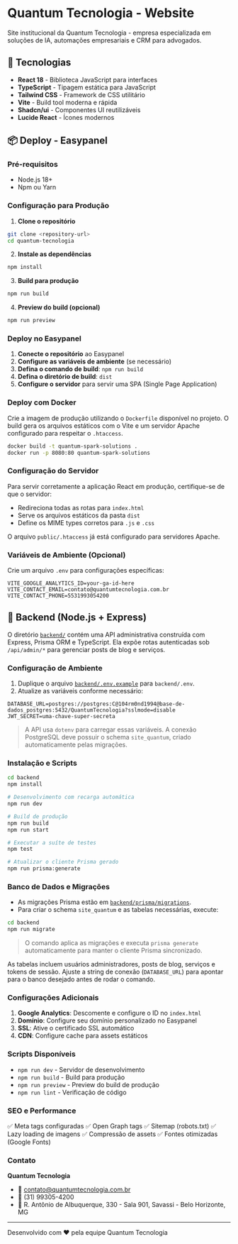 # Quantum Tecnologia - Website

Site institucional da Quantum Tecnologia - empresa especializada em soluções de IA, automações empresariais e CRM para advogados.

## 🚀 Tecnologias

- **React 18** - Biblioteca JavaScript para interfaces
- **TypeScript** - Tipagem estática para JavaScript
- **Tailwind CSS** - Framework de CSS utilitário
- **Vite** - Build tool moderna e rápida
- **Shadcn/ui** - Componentes UI reutilizáveis
- **Lucide React** - Ícones modernos

## 📦 Deploy - Easypanel

### Pré-requisitos
- Node.js 18+ 
- Npm ou Yarn

### Configuração para Produção

1. **Clone o repositório**
```bash
git clone <repository-url>
cd quantum-tecnologia
```

2. **Instale as dependências**
```bash
npm install
```

3. **Build para produção**
```bash
npm run build
```

4. **Preview do build (opcional)**
```bash
npm run preview
```

### Deploy no Easypanel

1. **Conecte o repositório** ao Easypanel
2. **Configure as variáveis de ambiente** (se necessário)
3. **Defina o comando de build**: `npm run build`
4. **Defina o diretório de build**: `dist`
5. **Configure o servidor** para servir uma SPA (Single Page Application)

### Deploy com Docker

Crie a imagem de produção utilizando o `Dockerfile` disponível no projeto. O build gera os arquivos estáticos com o Vite e um servidor Apache configurado para respeitar o `.htaccess`.

```bash
docker build -t quantum-spark-solutions .
docker run -p 8080:80 quantum-spark-solutions
```

### Configuração do Servidor

Para servir corretamente a aplicação React em produção, certifique-se de que o servidor:
- Redireciona todas as rotas para `index.html`
- Serve os arquivos estáticos da pasta `dist`
- Define os MIME types corretos para `.js` e `.css`

O arquivo `public/.htaccess` já está configurado para servidores Apache.

### Variáveis de Ambiente (Opcional)

Crie um arquivo `.env` para configurações específicas:

```env
VITE_GOOGLE_ANALYTICS_ID=your-ga-id-here
VITE_CONTACT_EMAIL=contato@quantumtecnologia.com.br
VITE_CONTACT_PHONE=5531993054200
```

## 🧠 Backend (Node.js + Express)

O diretório [`backend/`](./backend) contém uma API administrativa construída com Express, Prisma ORM e TypeScript. Ela expõe rotas autenticadas sob `/api/admin/*` para gerenciar posts de blog e serviços.

### Configuração de Ambiente

1. Duplique o arquivo [`backend/.env.example`](./backend/.env.example) para `backend/.env`.
2. Atualize as variáveis conforme necessário:

```env
DATABASE_URL=postgres://postgres:C@104rm0nd1994@base-de-dados_postgres:5432/QuantumTecnologia?sslmode=disable
JWT_SECRET=uma-chave-super-secreta
```

> A API usa `dotenv` para carregar essas variáveis. A conexão PostgreSQL deve possuir o schema `site_quantum`, criado automaticamente pelas migrações.

### Instalação e Scripts

```bash
cd backend
npm install

# Desenvolvimento com recarga automática
npm run dev

# Build de produção
npm run build
npm run start

# Executar a suíte de testes
npm test

# Atualizar o cliente Prisma gerado
npm run prisma:generate

```

### Banco de Dados e Migrações

- As migrações Prisma estão em [`backend/prisma/migrations`](./backend/prisma/migrations).
- Para criar o schema `site_quantum` e as tabelas necessárias, execute:

```bash
cd backend
npm run migrate
```

> O comando aplica as migrações e executa `prisma generate` automaticamente para manter o cliente Prisma sincronizado.


As tabelas incluem usuários administradores, posts de blog, serviços e tokens de sessão. Ajuste a string de conexão (`DATABASE_URL`) para apontar para o banco desejado antes de rodar o comando.

### Configurações Adicionais

1. **Google Analytics**: Descomente e configure o ID no `index.html`
2. **Domínio**: Configure seu domínio personalizado no Easypanel
3. **SSL**: Ative o certificado SSL automático
4. **CDN**: Configure cache para assets estáticos

### Scripts Disponíveis

- `npm run dev` - Servidor de desenvolvimento
- `npm run build` - Build para produção
- `npm run preview` - Preview do build de produção
- `npm run lint` - Verificação de código

### SEO e Performance

✅ Meta tags configuradas
✅ Open Graph tags
✅ Sitemap (robots.txt)
✅ Lazy loading de imagens
✅ Compressão de assets
✅ Fontes otimizadas (Google Fonts)

### Contato

**Quantum Tecnologia**
- 📧 contato@quantumtecnologia.com.br
- 📱 (31) 99305-4200
- 📍 R. Antônio de Albuquerque, 330 - Sala 901, Savassi - Belo Horizonte, MG

---

Desenvolvido com ❤️ pela equipe Quantum Tecnologia
